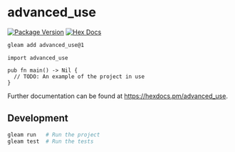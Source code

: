 # advanced_use

[![Package Version](https://img.shields.io/hexpm/v/advanced_use)](https://hex.pm/packages/advanced_use)
[![Hex Docs](https://img.shields.io/badge/hex-docs-ffaff3)](https://hexdocs.pm/advanced_use/)

```sh
gleam add advanced_use@1
```
```gleam
import advanced_use

pub fn main() -> Nil {
  // TODO: An example of the project in use
}
```

Further documentation can be found at <https://hexdocs.pm/advanced_use>.

## Development

```sh
gleam run   # Run the project
gleam test  # Run the tests
```
